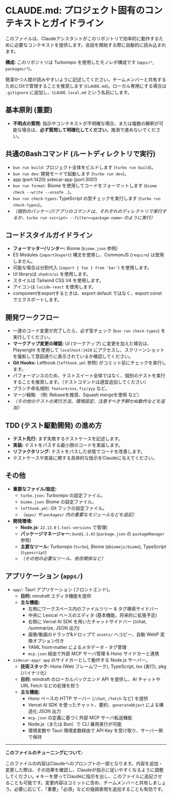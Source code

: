 # CLAUDE.md: プロジェクト固有のコンテキストとガイドライン

このファイルは、Claudeアシスタントがこのリポジトリで効率的に動作するために必要なコンテキストを提供します。会話を開始する際に自動的に読み込まれます。

**構成:** このリポジトリは Turborepo を使用したモノレポ構成です (`apps/*`, `packages/*`)。

簡潔かつ人間が読みやすいように記述してください。チームメンバーと共有するためにGitで管理することを推奨します (`CLAUDE.md`)。ローカル専用にする場合は `.gitignore` に追加し、`CLAUDE.local.md` という名前にします。

## 基本原則 (重要)

*   **不明点の質問:** 指示やコンテキストが不明確な場合、または複数の解釈が可能な場合は、**必ず質問して明確化してください**。推測で進めないでください。

## 共通のBashコマンド (ルートディレクトリで実行)

*   `bun run build`: プロジェクト全体をビルドします (`turbo run build`)。
*   `bun run dev`: 開発モードで起動します (`turbo run dev`)。
  * app (port:1420) sidecar-app (port:3001)
*   `bun run format`: Biome を使用してコードをフォーマットします (`biome check --write --unsafe .`)。
*   `bun run check-types`: TypeScript の型チェックを実行します (`turbo run check-types`)。
*   *（個別のパッケージ/アプリのコマンドは、それぞれのディレクトリで実行するか、`turbo run <script> --filter=<package-name>` のように実行）*

## コードスタイルガイドライン

*   **フォーマッター/リンター:** Biome (`biome.json` 参照)
*   ES Modules (`import`/`export`) 構文を使用し、CommonJS (`require`) は使用しません。
*   可能な場合は分割代入 (`import { foo } from 'bar'`) を使用します。
*   UI libraryは `shadcn/ui` を使用します。
*   スタイルは Tailwind CSS V4 を使用します。
*   アイコンは `lucide-react` を使用します。
*   componentをexportするときは、export default ではなく、export const でエクスポートします。

## 開発ワークフロー

*   一連のコード変更が完了したら、必ず型チェック (`bun run check-types`) を実行してください。
*   **マークアップ変更の確認:** UI (マークアップ) に変更を加えた場合は、Playwright を使用して `localhost:1420` にアクセスし、スクリーンショットを撮影して意図通りに表示されているか確認してください。
*   **Git Hooks:** Lefthook (`lefthook.yml` 参照) がコミット前にチェックを実行します。
*   パフォーマンスのため、テストスイート全体ではなく、個別のテストを実行することを推奨します。（テストコマンドは適宜追加してください）
*   ブランチ命名規則: `feature/xxx`, `fix/yyy` など。
*   マージ戦略: （例: Rebaseを推奨、Squash mergeを使用 など）
*   *（その他のテストの実行方法、環境設定、注意すべき予期せぬ動作などを追加）*

## TDD (テスト駆動開発) の進め方

*   **テスト先行:** まず失敗するテストケースを記述します。
*   **実装:** テストをパスする最小限のコードを実装します。
*   **リファクタリング:** テストをパスした状態でコードを改善します。
*   テストケースや実装に関する具体的な指示をClaudeに与えてください。

## その他

*   **重要なファイル/設定:**
    *   `turbo.json`: Turborepo の設定ファイル。
    *   `biome.json`: Biome の設定ファイル。
    *   `lefthook.yml`: Git フックの設定ファイル。
    *   *（`apps/` や `packages/` 内の重要なモジュールなどを追記）*
*   **開発環境:**
    *   **Node.js:** `22.13.0` (`.tool-versions` で管理)
    *   **パッケージマネージャー:** `bun@1.1.43` (`package.json` の `packageManager` 参照)
    *   **主要なツール:** Turborepo (`turbo`), Biome (`@biomejs/biome`), TypeScript (`typescript`)
    *   *（その他の必要なツール、依存関係など）*

## アプリケーション (`apps/`)

*   `app/`: Tauri アプリケーション (フロントエンド)。
    *   **目的:** mindraft エディタ機能を提供
    *   **主な機能:**
        - 左側にワークスペース内のファイルツリー & タグ検索サイドバー
        - 中央に Lexical ベースのエディタ (基本機能、将来的に拡張予定)
        - 右側に Vercel AI SDK を用いたチャットサイドバー (/chat, /summarize, JSON 出力)
        - 画像/動画のドラッグ&ドロップで `assets/` へコピー、自動 WebP 変換オプション付き
        - YAML front‑matter によるメタデータ・タグ管理
        - `mcp.json` 経由で外部 MCP サーバ管理 & Hono サイドカーと連携
*   `sidecar-app/`: `app` のサイドカーとして動作する Node.js サーバー。
    *   **技術スタック:** Hono (Web フレームワーク), TypeScript, tsx (実行), pkg (バイナリ化)
    *   **目的:** mindraft のローカルバックエンド API を提供し、AI チャットや URL Fetch などの処理を担う
    *   **主な機能:**
        - Hono ベースの HTTP サーバー (`/chat`, `/fetch` など) を提供
        - Vercel AI SDK を使ったチャット、要約、`generateObject` による構造化 JSON 出力
        - `mcp.json` の定義に基づく外部 MCP サーバ転送機能
        - Node.js（または Bun）で CLI 兼用実行が可能
        - 環境変数や Tauri 環境変数経由で API Key を受け取り、サーバー側で保持

---

**このファイルのチューニングについて:**

このファイルの内容はClaudeへのプロンプトの一部となります。内容を追加・変更した際は、その効果を確認し、Claudeが指示に従いやすくなるように調整してください。`#` キーを使ってClaudeに指示を出し、このファイルに追記させることも可能です。変更内容はコミットに含め、チームメンバーと共有しましょう。必要に応じて、「重要」「必須」などの強調表現を追加することも有効です。 
